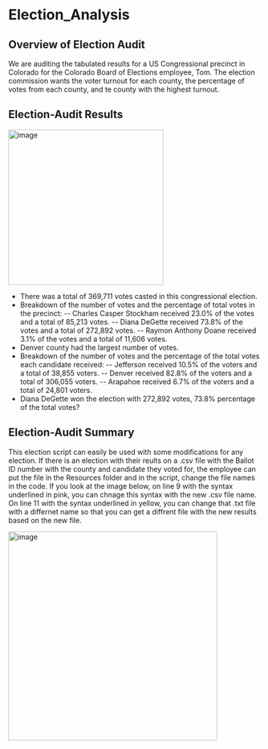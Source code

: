# Election_Analysis

## Overview of Election Audit
We are auditing the tabulated results for a US Congressional precinct in Colorado for the Colorado Board of Elections employee, Tom. The election commission wants the voter turnout for each county, the percentage of votes from each county, and te county with the highest turnout.

## Election-Audit Results
<img width="309" alt="image" src="https://user-images.githubusercontent.com/58046234/149229788-dc553e60-91ce-4c33-96d1-cb57ac7b1edc.png">

- There was a total of 369,711 votes casted in this congressional election.
- Breakdown of the number of votes and the percentage of total votes  in the precinct:
-- Charles Casper Stockham received 23.0% of the votes and a total of 85,213 votes.
-- Diana DeGette received 73.8% of the votes and a total of 272,892 votes.
-- Raymon Anthony Doane received 3.1% of the votes and a total of 11,606 votes.
- Denver county had the largest number of votes.
- Breakdown of the number of votes and the percentage of the total votes each candidate received:
-- Jefferson received 10.5% of the voters and a total of 38,855 voters.
-- Denver received 82.8% of the voters and a total of 306,055 voters.
-- Arapahoe received 6.7% of the voters and a total of 24,801 voters.
- Diana DeGette won the election with 272,892 votes, 73.8% percentage of the total votes?

## Election-Audit Summary

This election script can easily be used with some modifications for any election. If there is an election with their reults on a .csv file with the Ballot ID number with the county and candidate they voted for, the employee can put the file in the Resources folder and in the script, change the file names in the code. If you look at the image below, on line 9 with the syntax underlined in pink, you can chnage this syntax with the new .csv file name. On line 11 with the syntax underlined in yellow, you can change that .txt file with a differnet name so that you can get a diffrent file with the new results based on the new file.

<img width="416" alt="image" src="https://user-images.githubusercontent.com/58046234/149243394-1eebd6ca-a308-4e3a-a070-7aa9c1b6f486.png">

